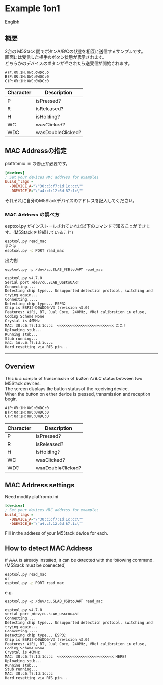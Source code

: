 # Example 1on1

[English](#overview)


## 概要
2台の M5Stack 間でボタンA/B/Cの状態を相互に送信するサンプルです。  
画面には受信した相手のボタン状態が表示されます。  
どちらかのデバイスのボタンが押されたら送受信が開始されます。

```
A)P:0R:1H:0WC:0WDC:0
B)P:0R:1H:0WC:0WDC:0
C)P:0R:1H:0WC:0WDC:0
```
|Character|Description|
|---|---|
|P|isPressed?|
|R|isReleased?|
|H|isHolding?|
|WC|wasClicked?|
|WDC|wasDoubleClicked?|

## MAC Addressの指定
platfromio.ini の修正が必要です。
```ini
[devices]
; Set your devices MAC address for examples
build_flags = 
  -DDEVICE_A="\"30:c6:f7:1d:1c:cc\""
  -DDEVICE_B="\"a4:cf:12:6d:87:1c\""
```
それぞれに自分のM5Stackデバイスのアドレスを記入してください。

### MAC Address の調べ方
esptool.py がインストールされていれば以下のコマンドで知ることができます。(M5Stack を接続していること)

```sh
esptool.py read_mac
または
esptool.py -p PORT read_mac
```

出力例
```
esptool.py -p /dev/cu.SLAB_USBtoUART read_mac

esptool.py v4.7.0
Serial port /dev/cu.SLAB_USBtoUART
Connecting....
Detecting chip type... Unsupported detection protocol, switching and trying again...
Connecting.....
Detecting chip type... ESP32
Chip is ESP32-D0WDQ6-V3 (revision v3.0)
Features: WiFi, BT, Dual Core, 240MHz, VRef calibration in efuse, Coding Scheme None
Crystal is 40MHz
MAC: 30:c6:f7:1d:1c:cc  <<<<<<<<<<<<<<<<<<<<<<<<<< ここ!
Uploading stub...
Running stub...
Stub running...
MAC: 30:c6:f7:1d:1c:cc
Hard resetting via RTS pin...
```

---

## Overview

This is a sample of transmission of button A/B/C status between two M5Stack devices.  
The screen displays the button status of the receiving device.  
When the button on either device is pressed, transmission and reception begin.

```
A)P:0R:1H:0WC:0WDC:0
B)P:0R:1H:0WC:0WDC:0
C)P:0R:1H:0WC:0WDC:0
```
|Character|Description|
|---|---|
|P|isPressed?|
|R|isReleased?|
|H|isHolding?|
|WC|wasClicked?|
|WDC|wasDoubleClicked?|

## MAC Address settings

Need modify platfromio.ini
```ini
[devices]
; Set your devices MAC address for examples
build_flags = 
  -DDEVICE_A="\"30:c6:f7:1d:1c:cc\""
  -DDEVICE_B="\"a4:cf:12:6d:87:1c\""
```
Fill in the address of your M5Stack device for each.


## How to detect MAC Address
If AAA is already installed, it can be detected with the following command. (M5Stack must be connected)

```sh
esptool.py read_mac
or
esptool.py -p PORT read_mac
```

e.g.
```
esptool.py -p /dev/cu.SLAB_USBtoUART read_mac

esptool.py v4.7.0
Serial port /dev/cu.SLAB_USBtoUART
Connecting....
Detecting chip type... Unsupported detection protocol, switching and trying again...
Connecting.....
Detecting chip type... ESP32
Chip is ESP32-D0WDQ6-V3 (revision v3.0)
Features: WiFi, BT, Dual Core, 240MHz, VRef calibration in efuse, Coding Scheme None
Crystal is 40MHz
MAC: 30:c6:f7:1d:1c:cc  <<<<<<<<<<<<<<<<<<<<<<<<<< HERE!
Uploading stub...
Running stub...
Stub running...
MAC: 30:c6:f7:1d:1c:cc
Hard resetting via RTS pin...
```
